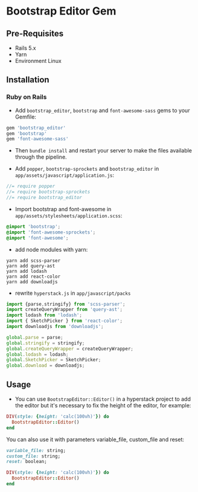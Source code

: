 # Bootstrap Editor Gem

## Pre-Requisites

* Rails 5.x
* Yarn
* Environment Linux

## Installation

### Ruby on Rails

* Add `bootstrap_editor`, `bootstrap` and  `font-awesome-sass` gems to your Gemfile:
```ruby
gem 'bootstrap_editor'
gem 'bootstrap'
gem 'font-awesome-sass'
```

* Then `bundle install` and restart your server to make the files available through the pipeline.

* Add `popper`, `bootstrap-sprockets` and `bootstrap_editor` in `app/assets/javascript/application.js`:
```js
//= require popper
//= require bootstrap-sprockets
//= require bootstrap_editor
```

* Import bootstrap and font-awesome in `app/assets/stylesheets/application.scss`:
```scss
@import 'bootstrap';
@import 'font-awesome-sprockets';
@import 'font-awesome';
```

* add node modules with yarn:
```console
yarn add scss-parser
yarn add query-ast
yarn add lodash
yarn add react-color
yarn add downloadjs
```
* rewrite `hyperstack.js` in `app/javascript/packs`
```js
import {parse,stringify} from 'scss-parser';
import createQueryWrapper from 'query-ast';
import lodash from 'lodash';
import { SketchPicker } from 'react-color';
import downloadjs from 'downloadjs';

global.parse = parse;
global.stringify = stringify;
global.createQueryWrapper = createQueryWrapper;
global.lodash = lodash;
global.SketchPicker = SketchPicker;
global.download = downloadjs;
```

## Usage

* You can use `BootstrapEditor::Editor()` in a hyperstack project to add the editor but it's necessary to fix the height of the editor, for example:
```ruby
DIV(style: {height: 'calc(100vh)'}) do
  BootstrapEditor::Editor()
end
```
You can also use it with parameters variable_file, custom_file and reset:
```ruby
variable_file: string;
custom_file: string;
reset: boolean;
```
```ruby
DIV(style: {height: 'calc(100vh)'}) do
  BootstrapEditor::Editor()
end
```
